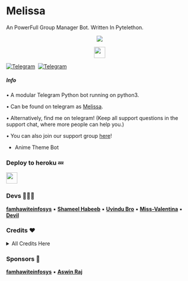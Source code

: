 # Melissa

An PowerFull Group Manager Bot. Written In Pytelethon.

<p align="center">
  <img src="https://i.ibb.co/jbwpmTn/Melissa-as-Cop-Girl.jpg">
</p>

<p align="center">
  <a href="https://python.org">
     <img height="30px" src="http://forthebadge.com/images/badges/made-with-python.svg">
  </a>

[![Telegram](https://img.shields.io/badge/Channel-003245?style=flat&labelColor=224242&logoColor=white&for-the-badge&logo=telegram)](https://t.me/MelissaUpdates)&nbsp; [![Telegram](https://img.shields.io/badge/Support-003245?style=flat&labelColor=224242&logoColor=white&for-the-badge&logo=telegram)](https://t.me/MelissaSupport)&nbsp;

##### Info

• A modular Telegram Python bot running on python3.

• Can be found on telegram as [Melissa](https://t.me/dMelissaBot).

• Alternatively, find me on telegram! (Keep all support questions in the support chat, where more people can help you.)

• You can also join our support group [here](https://t.me/MelissaSupport)!

- Anime Theme Bot

### Deploy to heroku 💤

<p align="left">
  <a href="https://dashboard.heroku.com/new?template=https://github.com/famhawiteinfosys/Melissa/">
     <img height="30px" src="https://img.shields.io/badge/Deploy%20To%20Heroku-blueviolet?style=for-the-badge&logo=heroku">
  </a>

### Devs 👨🏻‍💻

**[famhawiteinfosys](https://github.com/famhawiteinfosys)** ▪ **[Shameel Habeeb](https://github.com/shamilhabeebnelli)** ▪ **[Uvindu Bro](https://github.com/UvinduBro)** ▪ **[Miss-Valentina](https://github.com/Miss-Valentina)** ▪ **[Devil](https://github.com/lucifeermorningstar)**

### Credits ❤
<details><summary>All Credits Here</summary>
<p>

**[famhawiteinfosys](https://github.com/famhawiteinfosys)** ▪ **[Aswin Raj](https://github.com/ASWIN-RAJ-TG)** ▪ **[Uvindu Bro](https://github.com/UvinduBro)** ▪ **[Devil](https://github.com/lucifeermorningstar)** ▪ **[Miss-Valentina](https://github.com/Miss-Valentina)** ▪ **[MashaRobot](https://github.com/Mr-Dark-Prince/MashaRoBot)** ▪ **[SaitamaRobot](https://github.com/AnimeKaizoku/SaitamaRobot)** ▪ **[WilliamButcherBot](https://github.com/thehamkercat/WilliamButcherBot)**

</details>

### Sponsors 🎸

**[famhawiteinfosys](https://github.com/famhawiteinfosys)** ▪ **[Aswin Raj](https://github.com/AsWIN-RAJ-TG)**
